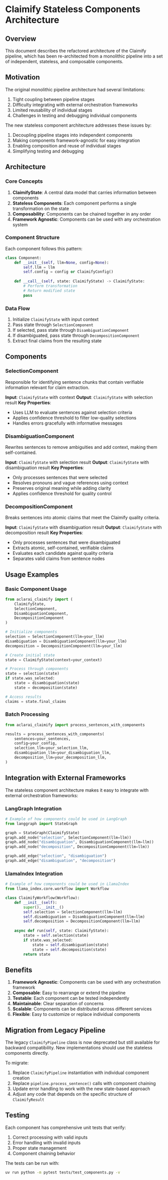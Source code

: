 # Claimify Stateless Components Architecture

## Overview

This document describes the refactored architecture of the Claimify pipeline, which has been re-architected from a monolithic pipeline into a set of independent, stateless, and composable components.

## Motivation

The original monolithic pipeline architecture had several limitations:
1. Tight coupling between pipeline stages
2. Difficulty integrating with external orchestration frameworks
3. Limited reusability of individual stages
4. Challenges in testing and debugging individual components

The new stateless component architecture addresses these issues by:
1. Decoupling pipeline stages into independent components
2. Making components framework-agnostic for easy integration
3. Enabling composition and reuse of individual stages
4. Simplifying testing and debugging

## Architecture

### Core Concepts

1. **ClaimifyState**: A central data model that carries information between components
2. **Stateless Components**: Each component performs a single transformation on the state
3. **Composability**: Components can be chained together in any order
4. **Framework Agnostic**: Components can be used with any orchestration system

### Component Structure

Each component follows this pattern:
```python
class Component:
    def __init__(self, llm=None, config=None):
        self.llm = llm
        self.config = config or ClaimifyConfig()
    
    def __call__(self, state: ClaimifyState) -> ClaimifyState:
        # Perform transformation
        # Return modified state
        pass
```

### Data Flow

1. Initialize `ClaimifyState` with input context
2. Pass state through `SelectionComponent`
3. If selected, pass state through `DisambiguationComponent`
4. If disambiguated, pass state through `DecompositionComponent`
5. Extract final claims from the resulting state

## Components

### SelectionComponent

Responsible for identifying sentence chunks that contain verifiable information relevant for claim extraction.

**Input**: `ClaimifyState` with context
**Output**: `ClaimifyState` with selection result
**Key Properties**:
- Uses LLM to evaluate sentences against selection criteria
- Applies confidence threshold to filter low-quality selections
- Handles errors gracefully with informative messages

### DisambiguationComponent

Rewrites sentences to remove ambiguities and add context, making them self-contained.

**Input**: `ClaimifyState` with selection result
**Output**: `ClaimifyState` with disambiguation result
**Key Properties**:
- Only processes sentences that were selected
- Resolves pronouns and vague references using context
- Preserves original meaning while adding clarity
- Applies confidence threshold for quality control

### DecompositionComponent

Breaks sentences into atomic claims that meet the Claimify quality criteria.

**Input**: `ClaimifyState` with disambiguation result
**Output**: `ClaimifyState` with decomposition result
**Key Properties**:
- Only processes sentences that were disambiguated
- Extracts atomic, self-contained, verifiable claims
- Evaluates each candidate against quality criteria
- Separates valid claims from sentence nodes

## Usage Examples

### Basic Component Usage

```python
from aclarai_claimify import (
    ClaimifyState,
    SelectionComponent,
    DisambiguationComponent,
    DecompositionComponent
)

# Initialize components
selection = SelectionComponent(llm=your_llm)
disambiguation = DisambiguationComponent(llm=your_llm)
decomposition = DecompositionComponent(llm=your_llm)

# Create initial state
state = ClaimifyState(context=your_context)

# Process through components
state = selection(state)
if state.was_selected:
    state = disambiguation(state)
    state = decomposition(state)

# Access results
claims = state.final_claims
```

### Batch Processing

```python
from aclarai_claimify import process_sentences_with_components

results = process_sentences_with_components(
    sentences=your_sentences,
    config=your_config,
    selection_llm=your_selection_llm,
    disambiguation_llm=your_disambiguation_llm,
    decomposition_llm=your_decomposition_llm,
)
```

## Integration with External Frameworks

The stateless component architecture makes it easy to integrate with external orchestration frameworks:

### LangGraph Integration

```python
# Example of how components could be used in LangGraph
from langgraph import StateGraph

graph = StateGraph(ClaimifyState)
graph.add_node("selection", SelectionComponent(llm=llm))
graph.add_node("disambiguation", DisambiguationComponent(llm=llm))
graph.add_node("decomposition", DecompositionComponent(llm=llm))

graph.add_edge("selection", "disambiguation")
graph.add_edge("disambiguation", "decomposition")
```

### LlamaIndex Integration

```python
# Example of how components could be used in LlamaIndex
from llama_index.core.workflow import Workflow

class ClaimifyWorkflow(Workflow):
    def __init__(self):
        super().__init__()
        self.selection = SelectionComponent(llm=llm)
        self.disambiguation = DisambiguationComponent(llm=llm)
        self.decomposition = DecompositionComponent(llm=llm)
    
    async def run(self, state: ClaimifyState):
        state = self.selection(state)
        if state.was_selected:
            state = self.disambiguation(state)
            state = self.decomposition(state)
        return state
```

## Benefits

1. **Framework Agnostic**: Components can be used with any orchestration framework
2. **Composable**: Easy to rearrange or extend the pipeline
3. **Testable**: Each component can be tested independently
4. **Maintainable**: Clear separation of concerns
5. **Scalable**: Components can be distributed across different services
6. **Flexible**: Easy to customize or replace individual components

## Migration from Legacy Pipeline

The legacy `ClaimifyPipeline` class is now deprecated but still available for backward compatibility. New implementations should use the stateless components directly.

To migrate:
1. Replace `ClaimifyPipeline` instantiation with individual component creation
2. Replace `pipeline.process_sentence()` calls with component chaining
3. Update error handling to work with the new state-based approach
4. Adjust any code that depends on the specific structure of `ClaimifyResult`

## Testing

Each component has comprehensive unit tests that verify:
1. Correct processing with valid inputs
2. Error handling with invalid inputs
3. Proper state management
4. Component chaining behavior

The tests can be run with:
```bash
uv run python -m pytest tests/test_components.py -v
```